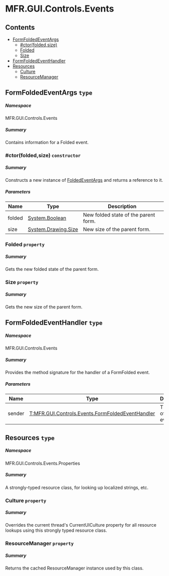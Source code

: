 <a name='assembly'></a>
# MFR.GUI.Controls.Events

## Contents

- [FormFoldedEventArgs](#T-MFR-GUI-Controls-Events-FormFoldedEventArgs 'MFR.GUI.Controls.Events.FormFoldedEventArgs')
  - [#ctor(folded,size)](#M-MFR-GUI-Controls-Events-FormFoldedEventArgs-#ctor-System-Boolean,System-Drawing-Size- 'MFR.GUI.Controls.Events.FormFoldedEventArgs.#ctor(System.Boolean,System.Drawing.Size)')
  - [Folded](#P-MFR-GUI-Controls-Events-FormFoldedEventArgs-Folded 'MFR.GUI.Controls.Events.FormFoldedEventArgs.Folded')
  - [Size](#P-MFR-GUI-Controls-Events-FormFoldedEventArgs-Size 'MFR.GUI.Controls.Events.FormFoldedEventArgs.Size')
- [FormFoldedEventHandler](#T-MFR-GUI-Controls-Events-FormFoldedEventHandler 'MFR.GUI.Controls.Events.FormFoldedEventHandler')
- [Resources](#T-MFR-GUI-Controls-Events-Properties-Resources 'MFR.GUI.Controls.Events.Properties.Resources')
  - [Culture](#P-MFR-GUI-Controls-Events-Properties-Resources-Culture 'MFR.GUI.Controls.Events.Properties.Resources.Culture')
  - [ResourceManager](#P-MFR-GUI-Controls-Events-Properties-Resources-ResourceManager 'MFR.GUI.Controls.Events.Properties.Resources.ResourceManager')

<a name='T-MFR-GUI-Controls-Events-FormFoldedEventArgs'></a>
## FormFoldedEventArgs `type`

##### Namespace

MFR.GUI.Controls.Events

##### Summary

Contains information for a Folded event.

<a name='M-MFR-GUI-Controls-Events-FormFoldedEventArgs-#ctor-System-Boolean,System-Drawing-Size-'></a>
### #ctor(folded,size) `constructor`

##### Summary

Constructs a new instance of [FoldedEventArgs](#T-MFR-Objects-FoldedEventArgs 'MFR.FoldedEventArgs') and returns a
reference to it.

##### Parameters

| Name | Type | Description |
| ---- | ---- | ----------- |
| folded | [System.Boolean](http://msdn.microsoft.com/query/dev14.query?appId=Dev14IDEF1&l=EN-US&k=k:System.Boolean 'System.Boolean') | New folded state of the parent form. |
| size | [System.Drawing.Size](http://msdn.microsoft.com/query/dev14.query?appId=Dev14IDEF1&l=EN-US&k=k:System.Drawing.Size 'System.Drawing.Size') | New size of the parent form. |

<a name='P-MFR-GUI-Controls-Events-FormFoldedEventArgs-Folded'></a>
### Folded `property`

##### Summary

Gets the new folded state of the parent form.

<a name='P-MFR-GUI-Controls-Events-FormFoldedEventArgs-Size'></a>
### Size `property`

##### Summary

Gets the new size of the parent form.

<a name='T-MFR-GUI-Controls-Events-FormFoldedEventHandler'></a>
## FormFoldedEventHandler `type`

##### Namespace

MFR.GUI.Controls.Events

##### Summary

Provides the method signature for the handler of a FormFolded event.

##### Parameters

| Name | Type | Description |
| ---- | ---- | ----------- |
| sender | [T:MFR.GUI.Controls.Events.FormFoldedEventHandler](#T-T-MFR-GUI-Controls-Events-FormFoldedEventHandler 'T:MFR.GUI.Controls.Events.FormFoldedEventHandler') | The sender of the event. |

<a name='T-MFR-GUI-Controls-Events-Properties-Resources'></a>
## Resources `type`

##### Namespace

MFR.GUI.Controls.Events.Properties

##### Summary

A strongly-typed resource class, for looking up localized strings, etc.

<a name='P-MFR-GUI-Controls-Events-Properties-Resources-Culture'></a>
### Culture `property`

##### Summary

Overrides the current thread's CurrentUICulture property for all
  resource lookups using this strongly typed resource class.

<a name='P-MFR-GUI-Controls-Events-Properties-Resources-ResourceManager'></a>
### ResourceManager `property`

##### Summary

Returns the cached ResourceManager instance used by this class.
